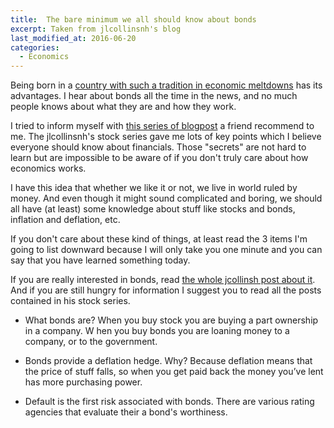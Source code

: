 ```yaml
---
title:  The bare minimum we all should know about bonds
excerpt: Taken from jlcollinsnh's blog
last_modified_at: 2016-06-20
categories:
  - Economics
---
```


Being born in a [country with such a tradition in economic meltdowns](https://vid.me/DAy/john-oliver-on-argentina-default) has its advantages.
I hear about bonds all the time in the news, and no much people knows about
what they are and how they work.

I tried to inform myself with [this series of
blogpost](https://jlcollinsnh.com/stock-series/) a friend recommend to me.
The jlcollinsnh's stock series gave me lots of key points which I believe everyone should
know about financials. Those "secrets" are not hard to learn but are impossible to
be aware of if you don't truly care about how economics works.

I have this idea that whether we like it or not, we live in world ruled by money.
And even though it might sound complicated and boring, we should all have (at least)
some knowledge about stuff like stocks and bonds, inflation and deflation, etc.

If you don't care about these kind of things, at least read the 3 items I'm going to
list downward because I will only take you one minute and you can say that you have learned
something today.

If you are really interested in bonds, read [the whole jcollinsh post about it](https://jlcollinsnh.com/2012/10/01/stocks-part-xii-bonds-and-a-bit-on-reits/). And if you are
still hungry for information I suggest you to read all the posts contained in his stock series.

* What bonds are? When you buy stock you are buying a part ownership in a company.  W
hen you buy bonds you are loaning money to a company, or to the government.

* Bonds provide a deflation hedge. Why? Because deflation means that the price of stuff falls,
so when you get paid back the money you’ve lent has more purchasing power.

* Default is the first risk associated with bonds. There are various rating agencies
that evaluate their a bond's worthiness.
